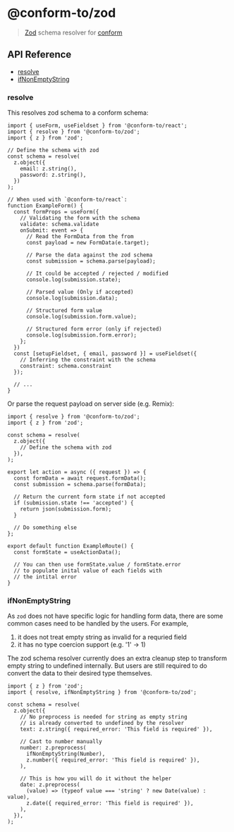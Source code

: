 # @conform-to/zod

> [Zod](https://github.com/colinhacks/zod) schema resolver for [conform](https://github.com/edmundhung/conform)

## API Reference

- [resolve](#resolve)
- [ifNonEmptyString](#ifNonEmptyString)

### resolve

This resolves zod schema to a conform schema:

```tsx
import { useForm, useFieldset } from '@conform-to/react';
import { resolve } from '@conform-to/zod';
import { z } from 'zod';

// Define the schema with zod
const schema = resolve(
  z.object({
    email: z.string(),
    password: z.string(),
  })
);

// When used with `@conform-to/react`:
function ExampleForm() {
  const formProps = useForm({
    // Validating the form with the schema
    validate: schema.validate
    onSubmit: event => {
      // Read the FormData from the from
      const payload = new FormData(e.target);

      // Parse the data against the zod schema
      const submission = schema.parse(payload);

      // It could be accepted / rejected / modified
      console.log(submission.state);

      // Parsed value (Only if accepted)
      console.log(submission.data);

      // Structured form value
      console.log(submission.form.value);

      // Structured form error (only if rejected)
      console.log(submission.form.error);
    };
  })
  const [setupFieldset, { email, password }] = useFieldset({
    // Inferring the constraint with the schema
    constraint: schema.constraint
  });

  // ...
}
```

Or parse the request payload on server side (e.g. Remix):

```tsx
import { resolve } from '@conform-to/zod';
import { z } from 'zod';

const schema = resolve(
  z.object({
    // Define the schema with zod
  }),
);

export let action = async ({ request }) => {
  const formData = await request.formData();
  const submission = schema.parse(formData);

  // Return the current form state if not accepted
  if (submission.state !== 'accepted') {
    return json(submission.form);
  }

  // Do something else
};

export default function ExampleRoute() {
  const formState = useActionData();

  // You can then use formState.value / formState.error
  // to populate inital value of each fields with
  // the intital error
}
```

### ifNonEmptyString

As `zod` does not have specific logic for handling form data, there are some common cases need to be handled by the users. For example,

1. it does not treat empty string as invalid for a requried field
2. it has no type coercion support (e.g. '1' -> 1)

The zod schema resolver currently does an extra cleanup step to transform empty string to undefined internally. But users are still required to do convert the data to their desired type themselves.

```tsx
import { z } from 'zod';
import { resolve, ifNonEmptyString } from '@conform-to/zod';

const schema = resolve(
  z.object({
    // No preprocess is needed for string as empty string
    // is already converted to undefined by the resolver
    text: z.string({ required_error: 'This field is required' }),

    // Cast to number manually
    number: z.preprocess(
      ifNonEmptyString(Number),
      z.number({ required_error: 'This field is required' }),
    ),

    // This is how you will do it without the helper
    date: z.preprocess(
      (value) => (typeof value === 'string' ? new Date(value) : value),
      z.date({ required_error: 'This field is required' }),
    ),
  }),
);
```
